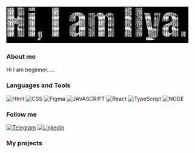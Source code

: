 
![Header](https://github.com/Fantazer21/Fantazer21/blob/main/assets/text.gif)

### About me
Hi I am beginner.....

### Languages and Tools
![Html](https://img.shields.io/badge/-HTML5-090909?style=for-the-badge&logo=HTML5)
![CSS](https://img.shields.io/badge/-CSS/SCSS-090909?style=for-the-badge&logo=SASS)
![Figma](https://img.shields.io/badge/-Figma-090909?style=for-the-badge&logo=Figma)
![JAVASCRIPT](https://img.shields.io/badge/-JavaScript-090909?style=for-the-badge&logo=JavaScript)
![React](https://img.shields.io/badge/-React-090909?style=for-the-badge&logo=React)
![TypeScript](https://img.shields.io/badge/-TypeScript-090909?style=for-the-badge&logo=typescript)
![NODE](https://img.shields.io/badge/-NODE.js-090909?style=for-the-badge&logo=node.js)

### Follow me
[![Telegram](https://img.shields.io/badge/-Telegram-090909?style=for-the-badge&logo=telegram)](https://t.me/fantazer21)
[![Linkedin](https://img.shields.io/badge/-Linkedin-090909?style=for-the-badge&logo=LinkedIn)]( https://www.linkedin.com/in/ilya-stepanov-044790200/)

### My projects

